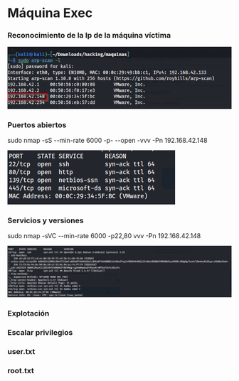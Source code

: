 # Máquina Exec

### Reconocimiento de la Ip de la máquina víctima

![alt text](image.png)

### Puertos abiertos

sudo nmap -sS --min-rate 6000 -p- --open -vvv -Pn 192.168.42.148

![alt text](image-1.png)


### Servicios y versiones

sudo nmap -sVC --min-rate 6000 -p22,80 vvv -Pn 192.168.42.148

![alt text](image-2.png)

### Explotación


### Escalar privilegios



### user.txt


### root.txt

